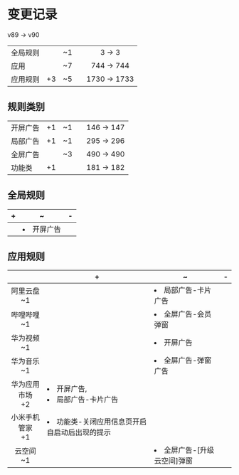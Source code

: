 # 变更记录

v89 -> v90

||||||
|-|:-:|:-:|:-:|:-:|
|全局规则||~1||3 -> 3|
|应用||~7||744 -> 744|
|应用规则|+3|~5||1730 -> 1733|

## 规则类别

||||||
|-|:-:|:-:|:-:|:-:|
|开屏广告|+1|~1||146 -> 147|
|局部广告|+1|~1||295 -> 296|
|全屏广告||~3||490 -> 490|
|功能类|+1|||181 -> 182|

## 全局规则

|+|~|-|
|-|-|-|
||<li>开屏广告||

## 应用规则

||+|~|-|
|:-:|-|-|-|
|阿里云盘<br>~1||<li>局部广告-卡片广告||
|哔哩哔哩<br>~1||<li>全屏广告-会员弹窗||
|华为视频<br>~1||<li>开屏广告||
|华为音乐<br>~1||<li>全屏广告-弹窗广告||
|华为应用市场<br>+2|<li>开屏广告,<li>局部广告-卡片广告|||
|小米手机管家<br>+1|<li>功能类-关闭应用信息页开启自启动后出现的提示|||
|云空间<br>~1||<li>全屏广告-[升级云空间]弹窗||
